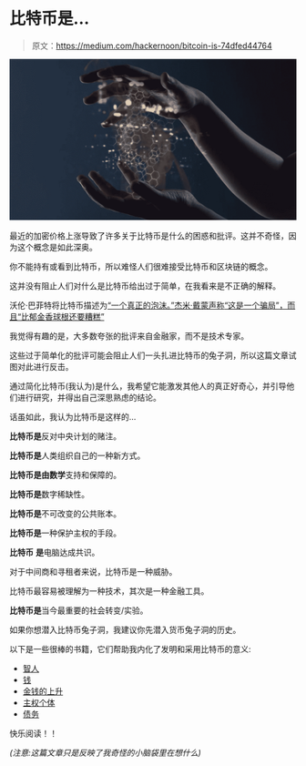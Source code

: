 # 比特币是…

> 原文：<https://medium.com/hackernoon/bitcoin-is-74dfed44764>

![](img/324abfadfc39f0776b1b29f8300e99b9.png)

最近的加密价格上涨导致了许多关于比特币是什么的困惑和批评。这并不奇怪，因为这个概念是如此深奥。

你不能持有或看到比特币，所以难怪人们很难接受比特币和区块链的概念。

这并没有阻止人们对什么是比特币给出过于简单，在我看来是不正确的解释。

沃伦·巴菲特将比特币描述为[“一个真正的泡沫。”杰米·戴蒙声称](https://www.coindesk.com/real-bubble-billionaire-warren-buffett-doubles-bitcoin-doubt/)[“这是一个骗局”，而且“比郁金香球根还要糟糕”](https://www.bloomberg.com/news/articles/2017-09-12/jpmorgan-s-ceo-says-he-d-fire-traders-who-bet-on-fraud-bitcoin)

我觉得有趣的是，大多数夸张的批评来自金融家，而不是技术专家。

这些过于简单化的批评可能会阻止人们一头扎进比特币的兔子洞，所以这篇文章试图对此进行反击。

通过简化比特币(我认为)是什么，我希望它能激发其他人的真正好奇心，并引导他们进行研究，并得出自己深思熟虑的结论。

话虽如此，我认为比特币是这样的…

**比特币是**反对中央计划的赌注。

**比特币是**人类组织自己的一种新方式。

**比特币是由数学**支持和保障的。

**比特币是**数字稀缺性。

**比特币是**不可改变的公共账本。

**比特币是**一种保护主权的手段。

**比特币** **是**电脑达成共识。

对于中间商和寻租者来说，比特币是一种威胁。

比特币最容易被理解为一种技术，其次是一种金融工具。

**比特币是**当今最重要的社会转变/实验。

如果你想潜入比特币兔子洞，我建议你先潜入货币兔子洞的历史。

以下是一些很棒的书籍，它们帮助我内化了发明和采用比特币的意义:

*   [智人](https://www.amazon.ca/Sapiens-Humankind-Yuval-Noah-Harari/dp/0771038518/ref=sr_1_1?ie=UTF8&qid=1509297952&sr=8-1&keywords=sapiens)
*   [钱](https://www.amazon.ca/Money-Unauthorized-Biography-Coinage-Cryptocurrencies/dp/0345803558/ref=sr_1_3?s=books&ie=UTF8&qid=1509297968&sr=1-3&keywords=money)
*   [金钱的上升](https://www.amazon.ca/Ascent-Money-Financial-History-World/dp/0143116177/ref=sr_1_1?s=books&ie=UTF8&qid=1509297982&sr=1-1&keywords=the+ascent+of+money)
*   [主权个体](https://www.amazon.ca/Sovereign-Individual-Mastering-Transition-Information/dp/0684832720/ref=sr_1_1?s=books&ie=UTF8&qid=1509298028&sr=1-1&keywords=the+sovereign+individual)
*   [债务](https://www.amazon.ca/Debt-Updated-Expanded-First-Years/dp/1612194192/ref=sr_1_1?s=books&ie=UTF8&qid=1509298038&sr=1-1&keywords=debt)

快乐阅读！！

*(注意:这篇文章只是反映了我奇怪的小脑袋里在想什么)*